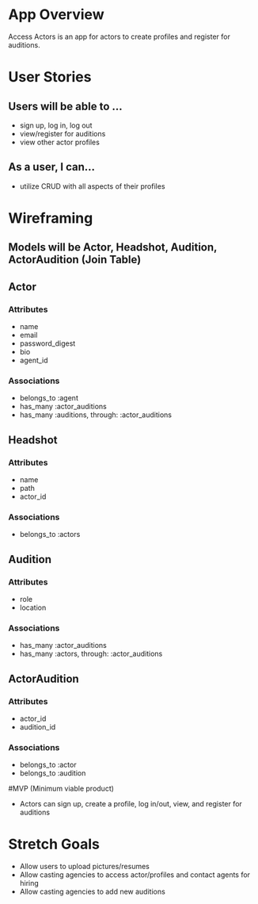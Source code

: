 # App Overview

Access Actors is an app for actors to create profiles and register for auditions. 

# User Stories

## Users will be able to ...
- sign up, log in, log out
- view/register for auditions
- view other actor profiles 

## As a user, I can...
- utilize CRUD with all aspects of their profiles 

# Wireframing 

## Models will be Actor, Headshot, Audition, ActorAudition (Join Table) 

## Actor

### Attributes

- name 
- email 
- password_digest 
- bio 
- agent_id


### Associations

- belongs_to :agent
- has_many :actor_auditions
- has_many :auditions, through: :actor_auditions

## Headshot  

### Attributes

- name 
- path
- actor_id   

### Associations

- belongs_to :actors

## Audition

### Attributes

- role
- location  

### Associations

- has_many :actor_auditions
- has_many :actors, through: :actor_auditions 

## ActorAudition

### Attributes

- actor_id
- audition_id   

### Associations

- belongs_to :actor 
- belongs_to :audition 

#MVP (Minimum viable product)

- Actors can sign up, create a profile, log in/out, view, and register for auditions 

# Stretch Goals

- Allow users to upload pictures/resumes 
- Allow casting agencies to access actor/profiles and contact agents for hiring
- Allow casting agencies to add new auditions
